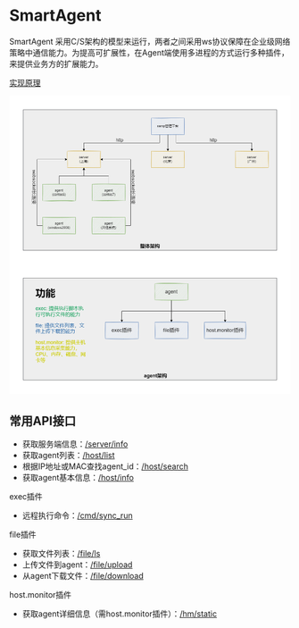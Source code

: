 # SmartAgent

SmartAgent 采用C/S架构的模型来运行，两者之间采用ws协议保障在企业级网络策略中通信能力。为提高可扩展性，在Agent端使用多进程的方式运行多种插件，来提供业务方的扩展能力。

[实现原理](desc.md)

![架构图](imgs/framework.png)

## 常用API接口

* 获取服务端信息：[/server/info](server/api/server/info.md)
* 获取agent列表：[/host/list](server/api/host/list.md)
* 根据IP地址或MAC查找agent_id：[/host/search](server/api/host/search.md)
* 获取agent基本信息：[/host/info](server/api/host/info.md)

exec插件

* 远程执行命令：[/cmd/sync_run](server/api/cmd/run.md)

file插件

* 获取文件列表：[/file/ls](server/api/file/ls.md)
* 上传文件到agent：[/file/upload](server/api/file/upload.md)
* 从agent下载文件：[/file/download](server/api/file/download.md)

host.monitor插件

* 获取agent详细信息（需host.monitor插件）：[/hm/static](server/api/hm/static.md)